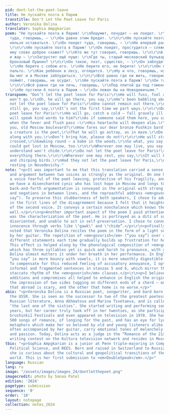 ```yaml
---
pid: dont-let-the-poet-leave
title: Не пускайте поэта в Париж
transtitle: Don't Let the Poet Leave for Paris
author: Veronika Dolina
translator: Sophia Ampgkarian
poem: "Не пускайте поэта в Париж! \r\nПошумит, почудит — не поедет. \r\nОн поедет
  туда, говоришь, — \r\nОн давно этим бредит. \r\n\r\nНе пускайте поэта в Париж! \r\nТам
  нельзя оставаться. \r\nОн поедет туда, говоришь, — \r\nНе впервой расставаться.
  \r\n\r\nНе пускайте поэта в Париж! \r\nОн поедет, простудится — сляжет. \r\nКто
  ему слово доброе скажет? \r\nКто же тут говорил, говоришь. \r\n\r\nА пройдут лихорадка
  и жар — \r\nЗагрустит ещё пуще: \r\nГде ты, старый московский бульвар? \r\nКак там
  бронзовый Пушкин? \r\n\r\nОн такое, поэт, существо, — \r\nОн заблудится, как в лабиринте.
  \r\nНе берите с собою его. \r\nНе берите его, не берите! \r\n\r\nОн пойдёт, запахнувши
  пальто. \r\nКак ребёнок в лесу, оглядится. \r\nНу и что, говоришь, ну и что? \r\nОн
  бы мог и в Москве заблудиться. \r\n\r\nВсё равно где ни жить, говоришь. \r\nКто
  поймёт, говоришь, не осудит. \r\nНе пускайте поэта в Париж! \r\nОн там всё позабудет.
  \r\n\r\nВсё равно где ни лечь, говоришь, \r\nПод плитой да под гомоном птичьим.
  \r\nНе пустили б поэта в Париж — \r\nОн лежал бы на Новодевичьем."
transpoem: "Don’t let the poet leave for Paris!\r\nHe will fuss, fool around – but
  won’t go.\r\nOh, he will go there, you say,\r\nHe’s been babbling about it for ages.\r\n\r\nDo
  not let the poet leave for Paris!\r\nOne cannot remain out there.\r\nOh, he will
  still go, you say,\r\nIt’s not the first time we part ways.\r\n\r\nDo not let the
  poet leave for Paris!\r\nHe will go, catch a cold – fall gravely ill.\r\nThen who
  will speak kind words to him?\r\nAs if someone said them here, you say.\r\n\r\nAnd
  when the fever and flush pass –\r\nHis heartache will deepen alas.\r\nWhere are
  you, old Moscow boulevard?\r\nHow fares our dear bronze Pushkin bard?\r\n\r\nSuch
  a creature is the poet,\r\nThat he will go astray, as in maze.\r\nDo not bring him
  along with you.\r\nDon’t bring him, please do not!\r\n\r\nHe will stroll, overcoat
  crossed,\r\nGawking round – a babe in the woods.\r\nSo what, you say, so what?\r\nHe
  could get lost in Moscow, too.\r\n\r\nWherever one may live, you say,\r\nThey who
  understand won't chide.\r\n\r\nDo not let the poet leave for Paris!\r\nHe will forget
  everything there.\r\n\r\nWherever one may rest, you say,\r\nIt will be beneath tombstones
  and chirping birds.\r\nHad they not let the poet leave for Paris,\r\nHe would be
  resting in Novodevichy."
note: "<p>It was important to me that this translation carried a sense of conversation
  and argument between two voices as strongly as the original. On one hand, we have
  a voice fearful of the poet leaving, protective of his fragility, and on the other,
  we have a disenchanted cynic who has lost hope in Moscow and longs to go abroad.</p>\r\n<p>This
  back-and-forth argumentation is conveyed in the original with strong contradictions
  and negations in between lines, and the reproachful address <em>govorish</em> (“you
  say”). To preserve this stubbornness of both speakers, I chose to add the “oh” interjection
  in the first lines of the disagreement because I felt that it heightened the pessimism
  of the second voice. It conveys a certain nonchalance which knows the poet all too
  well.</p>\r\n<p>Another important aspect of the poem I paid attention to while translating
  was the characterization of the poet. He is portrayed as a ditz of sorts: hot-tempered,
  disoriented, and unable to act in self-preservation. I chose to connote this child-like
  innocence through verbs like \"gawk\" and \"chide”.</p>\r\n<p>Finally, it must be
  noted that Veronika Dolina recites the poem in the form of a light song, accompanied
  by her guitar. The repetition of <em>govorish</em> (“you say”) over and over with
  different statements each time gradually builds up frustration for her interlocutor.
  This effect is helped along by the phonological composition of <em>govorish</em>,
  which has three syllables yet is quick and harsh to pronounce, with a grating quality.
  Dolina almost mutters it under her breath in her performance. In English, however,
  “you say” is more bouncy with vowels, it is more smoothly digestible to the ear.
  To compensate for this reduced feeling of accusatory annoyance, I opted for more
  informal and fragmented sentences in stanzas 5 and 6, which mirror the hurried,
  staccato rhythm of the <em>govorish</em> clauses.</p>\r\n<p>I believe that these
  additions and compromises all helped to enhance in English the original’s emotionality,
  the impression of two sides tugging on different ends of a chord — one convinced
  that abroad is scary, and the other that home is no worse.</p>"
abio: "<p>Veronika Dolina is a Russian poet, songwriter, and bard born in 1956 in
  the USSR. She is seen as the successor to two of the greatest poetesses of twentieth-century
  Russian literature, Anna Akhmatova and Marina Tsvetaeva, and is called by her fans
  ‘the last one of the sixties’. She started writing and performing songs in her teenage
  years, but her career truly took off in her twenties, as she participated in the
  Grushinkiĭ Festivals and even appeared on television in 1978. She has written over
  500 songs of romance, of longing for the past, and has an eye for lyrically masterful
  metaphors which make her so beloved by old and young listeners alike. Her songs,
  often accompanied by her guitar, carry emotional tones of melancholy, liveliness,
  and passion. Today, Dolina acts as a judge in the “Romance of the 21st Century”
  writing contest on the Kultura television network and resides in Moscow.</p>"
tbio: "<p>Sophia Ampgkarian is a junior at Penn triple-majoring in Comparative Literature,
  Political Science, and REES. Born and raised in Switzerland to Russian parents,
  she is curious about the cultural and geopolitical transitions of the post-Socialist
  world. This is her first submission to <em>DoubleSpeak</em>.</p>"
language: Russian
lang: ru
image: "/assets/images/images_24/dontletthepoet.png"
imagecredit: photo by Sanaa Patel
edition: '2024'
pagetype: submission
sequence: '0'
order: '10'
layout: notepage
collection: notes_2024
---
```

